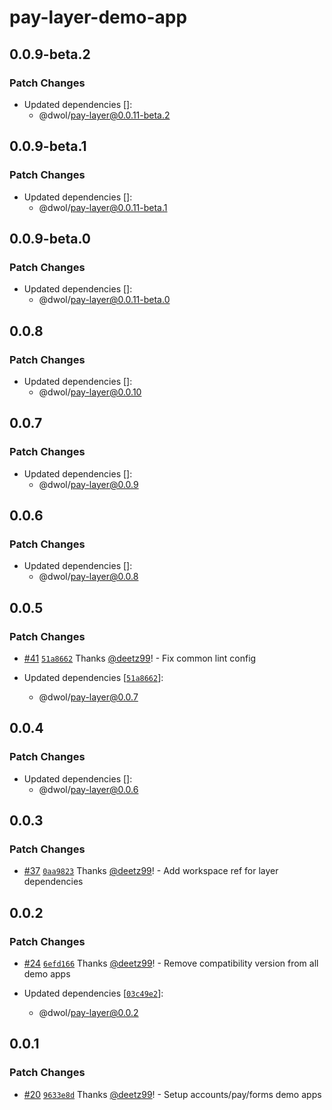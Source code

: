 # pay-layer-demo-app

## 0.0.9-beta.2

### Patch Changes

- Updated dependencies []:
  - @dwol/pay-layer@0.0.11-beta.2

## 0.0.9-beta.1

### Patch Changes

- Updated dependencies []:
  - @dwol/pay-layer@0.0.11-beta.1

## 0.0.9-beta.0

### Patch Changes

- Updated dependencies []:
  - @dwol/pay-layer@0.0.11-beta.0

## 0.0.8

### Patch Changes

- Updated dependencies []:
  - @dwol/pay-layer@0.0.10

## 0.0.7

### Patch Changes

- Updated dependencies []:
  - @dwol/pay-layer@0.0.9

## 0.0.6

### Patch Changes

- Updated dependencies []:
  - @dwol/pay-layer@0.0.8

## 0.0.5

### Patch Changes

- [#41](https://github.com/deetz99/nuxt-layers-monorepo/pull/41) [`51a8662`](https://github.com/deetz99/nuxt-layers-monorepo/commit/51a866279374fa834309f1d7f1cf21283325015e) Thanks [@deetz99](https://github.com/deetz99)! - Fix common lint config

- Updated dependencies [[`51a8662`](https://github.com/deetz99/nuxt-layers-monorepo/commit/51a866279374fa834309f1d7f1cf21283325015e)]:
  - @dwol/pay-layer@0.0.7

## 0.0.4

### Patch Changes

- Updated dependencies []:
  - @dwol/pay-layer@0.0.6

## 0.0.3

### Patch Changes

- [#37](https://github.com/deetz99/nuxt-layers-monorepo/pull/37) [`0aa9823`](https://github.com/deetz99/nuxt-layers-monorepo/commit/0aa9823cdd3fc64dedd3f97f7c1a2430fc47a698) Thanks [@deetz99](https://github.com/deetz99)! - Add workspace ref for layer dependencies

## 0.0.2

### Patch Changes

- [#24](https://github.com/deetz99/nuxt-layers-monorepo/pull/24) [`6efd166`](https://github.com/deetz99/nuxt-layers-monorepo/commit/6efd1669538c331f992881102d4cd5385f0af808) Thanks [@deetz99](https://github.com/deetz99)! - Remove compatibility version from all demo apps

- Updated dependencies [[`03c49e2`](https://github.com/deetz99/nuxt-layers-monorepo/commit/03c49e26d8ab3dbd3b5665d1854d3e1d6e98bf5a)]:
  - @dwol/pay-layer@0.0.2

## 0.0.1

### Patch Changes

- [#20](https://github.com/deetz99/nuxt-layers-monorepo/pull/20) [`9633e8d`](https://github.com/deetz99/nuxt-layers-monorepo/commit/9633e8dc47871a91fac42b265f00c27776f3eb9e) Thanks [@deetz99](https://github.com/deetz99)! - Setup accounts/pay/forms demo apps
